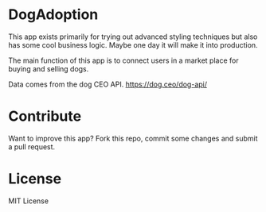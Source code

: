 # DogAdoption

This app exists primarily for trying out advanced styling techniques but also has some cool business logic. Maybe one day it will make it into production.

The main function of this app is to connect users in a market place for buying and selling dogs.

Data comes from the dog CEO API. https://dog.ceo/dog-api/

# Contribute

Want to improve this app? Fork this repo, commit some changes and submit a pull request.

# License

MIT License
